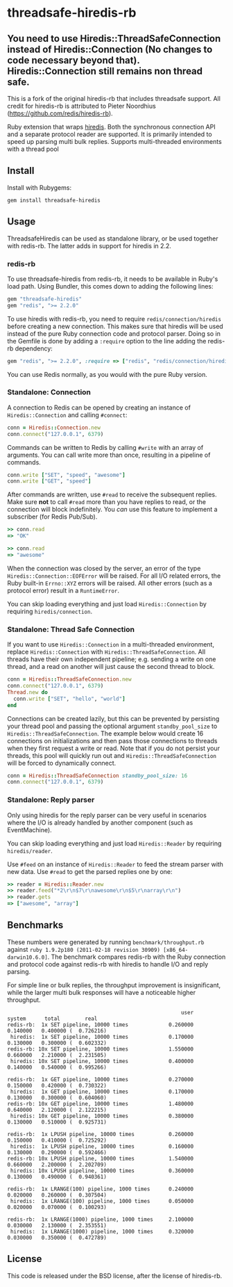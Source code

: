 # threadsafe-hiredis-rb
## You need to use Hiredis::ThreadSafeConnection instead of Hiredis::Connection (No changes to code necessary beyond that).  Hiredis::Connection still remains non thread safe.
This is a fork of the original hiredis-rb that includes threadsafe support.  All credit for hiredis-rb is attributed to Pieter Noordhius (https://github.com/redis/hiredis-rb).


Ruby extension that wraps [hiredis](http://github.com/redis/hiredis). Both
the synchronous connection API and a separate protocol reader are supported.
It is primarily intended to speed up parsing multi bulk replies.  Supports
multi-threaded environments with a thread pool

## Install

Install with Rubygems:

    gem install threadsafe-hiredis

## Usage

ThreadsafeHiredis can be used as standalone library, or be used together with redis-rb.
The latter adds in support for hiredis in 2.2.

### redis-rb

To use threadsafe-hiredis from redis-rb, it needs to be available in Ruby's load path.
Using Bundler, this comes down to adding the following lines:

``` ruby
gem "threadsafe-hiredis"
gem "redis", ">= 2.2.0"
```

To use hiredis with redis-rb, you need to require `redis/connection/hiredis`
before creating a new connection. This makes sure that hiredis will be used
instead of the pure Ruby connection code and protocol parser. Doing so in the
Gemfile is done by adding a `:require` option to the line adding the redis-rb
dependency:

``` ruby
gem "redis", ">= 2.2.0", :require => ["redis", "redis/connection/hiredis"]
```

You can use Redis normally, as you would with the pure Ruby version.

### Standalone: Connection

A connection to Redis can be opened by creating an instance of
`Hiredis::Connection` and calling `#connect`:

``` ruby
conn = Hiredis::Connection.new
conn.connect("127.0.0.1", 6379)
```

Commands can be written to Redis by calling `#write` with an array of
arguments. You can call write more than once, resulting in a pipeline of
commands.

``` ruby
conn.write ["SET", "speed", "awesome"]
conn.write ["GET", "speed"]
```

After commands are written, use `#read` to receive the subsequent replies.
Make sure **not** to call `#read` more than you have replies to read, or
the connection will block indefinitely. You _can_ use this feature
to implement a subscriber (for Redis Pub/Sub).

``` ruby
>> conn.read
=> "OK"

>> conn.read
=> "awesome"
```

When the connection was closed by the server, an error of the type
`Hiredis::Connection::EOFError` will be raised. For all I/O related errors,
the Ruby built-in `Errno::XYZ` errors will be raised. All other errors
(such as a protocol error) result in a `RuntimeError`.

You can skip loading everything and just load `Hiredis::Connection` by
requiring `hiredis/connection`.

### Standalone: Thread Safe Connection
If you want to use `Hiredis::Connection` in a multi-threaded environment, replace `Hiredis::Connection` with `Hiredis::ThreadSafeConnection`.  All threads have their own independent pipeline; e.g. sending a write on one thread, and a read on another will just cause the second thread to block. 

``` ruby
conn = Hiredis::ThreadSafeConnection.new
conn.connect("127.0.0.1", 6379)
Thread.new do
  conn.write ["SET", "hello", "world"]
end
```

Connections can be created lazily, but this can be prevented by persisting your thread pool and passing the optional argument `standby_pool_size` to ``Hiredis::ThreadSafeConnection``.  The example below would create 16 connections on initializations and then pass those connections to threads when they first request a write or read.  Note that if you do not persist your threads, this pool will quickly run out and ``Hiredis::ThreadSafeConnection`` will be forced to dynamically connect.

``` ruby
conn = Hiredis::ThreadSafeConnection standby_pool_size: 16
conn.connect("127.0.0.1", 6379)
```


### Standalone: Reply parser

Only using hiredis for the reply parser can be very useful in scenarios
where the I/O is already handled by another component (such as EventMachine).

You can skip loading everything and just load `Hiredis::Reader` by requiring
`hiredis/reader`.

Use `#feed` on an instance of `Hiredis::Reader` to feed the stream parser with
new data. Use `#read` to get the parsed replies one by one:

``` ruby
>> reader = Hiredis::Reader.new
>> reader.feed("*2\r\n$7\r\nawesome\r\n$5\r\narray\r\n")
>> reader.gets
=> ["awesome", "array"]
```

## Benchmarks

These numbers were generated by running `benchmark/throughput.rb` against
`ruby 1.9.2p180 (2011-02-18 revision 30909) [x86_64-darwin10.6.0]`. The
benchmark compares redis-rb with the Ruby connection and protocol code against
redis-rb with hiredis to handle I/O and reply parsing.

For simple line or bulk replies, the throughput improvement is insignificant,
while the larger multi bulk responses will have a noticeable higher throughput.

                                                            user     system      total        real
    redis-rb:  1x SET pipeline, 10000 times             0.260000   0.140000   0.400000 (  0.726216)
     hiredis:  1x SET pipeline, 10000 times             0.170000   0.130000   0.300000 (  0.602332)
    redis-rb: 10x SET pipeline, 10000 times             1.550000   0.660000   2.210000 (  2.231505)
     hiredis: 10x SET pipeline, 10000 times             0.400000   0.140000   0.540000 (  0.995266)

    redis-rb:  1x GET pipeline, 10000 times             0.270000   0.150000   0.420000 (  0.730322)
     hiredis:  1x GET pipeline, 10000 times             0.170000   0.130000   0.300000 (  0.604060)
    redis-rb: 10x GET pipeline, 10000 times             1.480000   0.640000   2.120000 (  2.122215)
     hiredis: 10x GET pipeline, 10000 times             0.380000   0.130000   0.510000 (  0.925731)

    redis-rb:  1x LPUSH pipeline, 10000 times           0.260000   0.150000   0.410000 (  0.725292)
     hiredis:  1x LPUSH pipeline, 10000 times           0.160000   0.130000   0.290000 (  0.592466)
    redis-rb: 10x LPUSH pipeline, 10000 times           1.540000   0.660000   2.200000 (  2.202709)
     hiredis: 10x LPUSH pipeline, 10000 times           0.360000   0.130000   0.490000 (  0.940361)

    redis-rb:  1x LRANGE(100) pipeline, 1000 times      0.240000   0.020000   0.260000 (  0.307504)
     hiredis:  1x LRANGE(100) pipeline, 1000 times      0.050000   0.020000   0.070000 (  0.100293)

    redis-rb:  1x LRANGE(1000) pipeline, 1000 times     2.100000   0.030000   2.130000 (  2.353551)
     hiredis:  1x LRANGE(1000) pipeline, 1000 times     0.320000   0.030000   0.350000 (  0.472789)

## License

This code is released under the BSD license, after the license of hiredis-rb.
